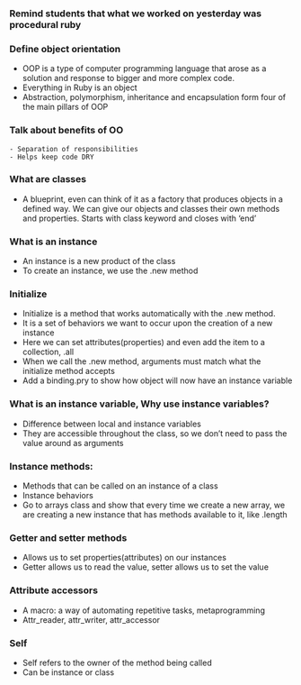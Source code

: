 ### Remind students that what we worked on yesterday was procedural ruby

### Define object orientation
- OOP is a type of computer programming language that arose as a solution and response to bigger and more complex code. 
- Everything in Ruby is an object
- Abstraction, polymorphism, inheritance and encapsulation form four of the main pillars of OOP

### Talk about benefits of OO 
    - Separation of responsibilities 
    - Helps keep code DRY

### What are classes
- A blueprint, even can think of it as a factory that produces objects in a defined way. We can give our objects and classes their own methods and properties. 
Starts with class keyword and closes with ‘end’

### What is an instance
- An instance is a new product of the class
- To create an instance, we use the .new method

### Initialize
- Initialize is a method that works automatically with the .new method. 
- It is a set of behaviors we want to occur upon the creation of a new instance
- Here we can set attributes(properties) and even add the item to a collection, .all
- When we call the .new method, arguments must match what the initialize method accepts
- Add a binding.pry to show how object will now have an instance variable

### What is an instance variable, Why use instance variables?
- Difference between local and instance variables
- They are accessible throughout the class, so we don’t need to pass the value around as arguments

### Instance methods:
- Methods that can be called on an instance of a class
- Instance behaviors
- Go to arrays class and show that every time we create a new array, we are creating a new instance that has methods available to it, like .length

### Getter and setter methods
- Allows us to set properties(attributes) on our instances
- Getter allows us to read the value, setter allows us to set the value

### Attribute accessors
- A macro: a way of automating repetitive tasks, metaprogramming
- Attr_reader, attr_writer, attr_accessor 

### Self 
- Self refers to the owner of the method being called
- Can be instance or class
